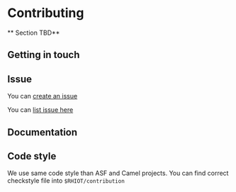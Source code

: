# Contributing

** Section TBD**

## Getting in touch

## Issue

You can [create an issue](https://github.com/rhiot/rhiot/issues/new)

You can [list issue here](https://github.com/rhiot/rhiot/issues)

## Documentation

## Code style

We use same code style than ASF and Camel projects.
You can find correct checkstyle file into `$RHIOT/contribution`

